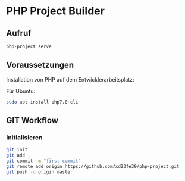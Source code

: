 # PHP Project Builder

## Aufruf

```sh
php-project serve
```

## Voraussetzungen

Installation von PHP auf dem Entwicklerarbeitsplatz:

Für Ubuntu:

```sh
sudo apt install php7.0-cli
```

## GIT Workflow

### Initialisieren

```sh
git init
git add .
git commit -m "first commit"
git remote add origin https://github.com/xd23fe39/php-project.git
git push -u origin master
```